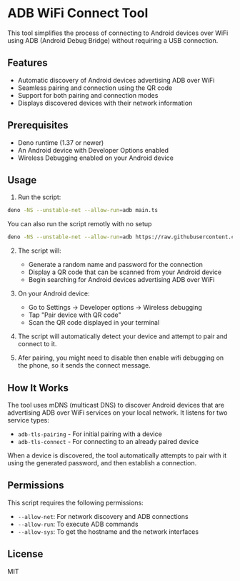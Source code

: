 # ADB WiFi Connect Tool

This tool simplifies the process of connecting to Android devices over WiFi using ADB (Android Debug Bridge) without requiring a USB connection.

## Features

- Automatic discovery of Android devices advertising ADB over WiFi
- Seamless pairing and connection using the QR code
- Support for both pairing and connection modes
- Displays discovered devices with their network information

## Prerequisites

- Deno runtime (1.37 or newer)
- An Android device with Developer Options enabled
- Wireless Debugging enabled on your Android device

## Usage

1. Run the script:

```bash
deno -NS --unstable-net --allow-run=adb main.ts
```

You can also run the script remotly with no setup

```bash
deno -NS --unstable-net --allow-run=adb https://raw.githubusercontent.com/sigmaSd/adb-wifi/refs/heads/master/main.ts
```

2. The script will:
   - Generate a random name and password for the connection
   - Display a QR code that can be scanned from your Android device
   - Begin searching for Android devices advertising ADB over WiFi

3. On your Android device:
   - Go to Settings → Developer options → Wireless debugging
   - Tap "Pair device with QR code"
   - Scan the QR code displayed in your terminal

4. The script will automatically detect your device and attempt to pair and connect to it.
5. Afer pairing, you might need to disable then enable wifi debugging on the phone, so it sends the connect message.

## How It Works

The tool uses mDNS (multicast DNS) to discover Android devices that are advertising ADB over WiFi services on your local network. It listens for two service types:

- `adb-tls-pairing` - For initial pairing with a device
- `adb-tls-connect` - For connecting to an already paired device

When a device is discovered, the tool automatically attempts to pair with it using the generated password, and then establish a connection.

## Permissions

This script requires the following permissions:
- `--allow-net`: For network discovery and ADB connections
- `--allow-run`: To execute ADB commands
- `--allow-sys`: To get the hostname and the network interfaces

## License

MIT
